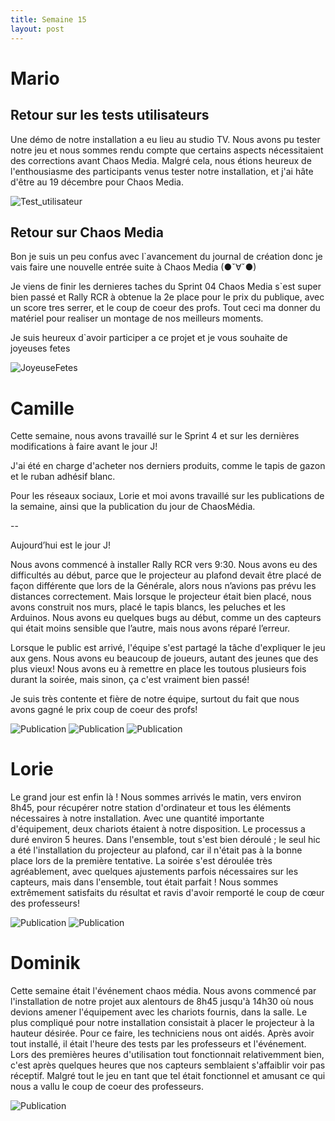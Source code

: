 ```yaml
---
title: Semaine 15
layout: post
---
```


# Mario
## Retour sur les tests utilisateurs

Une démo de notre installation a eu lieu au studio TV. Nous avons pu tester notre jeu et nous sommes rendu compte que certains aspects nécessitaient des corrections avant Chaos Media. Malgré cela, nous étions heureux de l'enthousiasme des participants venus tester notre installation, et j'ai hâte d'être au 19 décembre pour Chaos Media.

![Test_utilisateur](../medias/sem15/ChaosMediaTest.jpg)

## Retour sur Chaos Media

Bon je suis un peu confus avec l`avancement du journal de création donc je vais faire une nouvelle entrée suite à Chaos Media (●ˇ∀ˇ●)

Je viens de finir les dernieres taches du Sprint 04 
Chaos Media s`est super bien passé et Rally RCR à obtenue la 2e place pour le prix du publique, avec un score tres serrer, et le coup de coeur des profs. Tout ceci ma donner du matériel pour realiser un montage de nos meilleurs moments. 

Je suis heureux d`avoir participer a ce projet 
et je vous souhaite de joyeuses fetes

![JoyeuseFetes](../medias/sem15/IMG_3482.jpg)

# Camille

Cette semaine, nous avons travaillé sur le Sprint 4 et sur les dernières modifications à faire avant le jour J!

J'ai été en charge d'acheter nos derniers produits, comme le tapis de gazon et le ruban adhésif blanc.

Pour les réseaux sociaux, Lorie et moi avons travaillé sur les publications de la semaine, ainsi que la publication du jour de ChaosMédia.

--

Aujourd’hui est le jour J!

Nous avons commencé à installer Rally RCR vers 9:30. Nous avons eu des difficultés au début, parce que le projecteur au plafond devait être placé de façon différente que lors de la Générale, alors nous n’avions pas prévu les distances correctement. Mais lorsque le projecteur était bien placé, nous avons construit nos murs, placé le tapis blancs, les peluches et les Arduinos. Nous avons eu quelques bugs au début, comme un des capteurs qui était moins sensible que l’autre, mais nous avons réparé l’erreur. 

Lorsque le public est arrivé, l'équipe s'est partagé la tâche d'expliquer le jeu aux gens. Nous avons eu beaucoup de joueurs, autant des jeunes que des plus vieux! Nous avons eu à remettre en place les toutous plusieurs fois durant la soirée, mais sinon, ça c'est vraiment bien passé!

Je suis très contente et fière de notre équipe, surtout du fait que nous avons gagné le prix coup de coeur des profs!


![Publication](../medias/sem15/12dec.png)
![Publication](../medias/sem15/18dec.png)
![Publication](../medias/sem15/equipe.jpeg)

# Lorie

Le grand jour est enfin là ! Nous sommes arrivés le matin, vers environ 8h45, pour récupérer notre station d'ordinateur et tous les éléments nécessaires à notre installation. Avec une quantité importante d'équipement, deux chariots étaient à notre disposition. Le processus a duré environ 5 heures. Dans l'ensemble, tout s'est bien déroulé ; le seul hic a été l'installation du projecteur au plafond, car il n'était pas à la bonne place lors de la première tentative. La soirée s'est déroulée très agréablement, avec quelques ajustements parfois nécessaires sur les capteurs, mais dans l'ensemble, tout était parfait ! Nous sommes extrêmement satisfaits du résultat et ravis d'avoir remporté le coup de cœur des professeurs!

![Publication](../medias/sem15/installation_lb15.png)
![Publication](../medias/sem15/installation2_lb15.png)

# Dominik
Cette semaine était l'événement chaos média. Nous avons commencé par l'installation de notre projet aux alentours de 8h45 jusqu'à 14h30 où nous devions amener l'équipement avec les chariots fournis, dans la salle. Le plus compliqué pour notre installation consistait à placer le projecteur à la hauteur désirée. Pour ce faire, les techniciens nous ont aidés. Après avoir tout installé, il était l'heure des tests par les professeurs et l'événement. Lors des premières heures d'utilisation tout fonctionnait relativemment bien, c'est après quelques heures que nos capteurs semblaient s'affaiblir voir pas réceptif. Malgré tout le jeu en tant que tel était fonctionnel et amusant ce qui nous a vallu le coup de coeur des professeurs.

![Publication](../medias/sem15/final.jpeg)